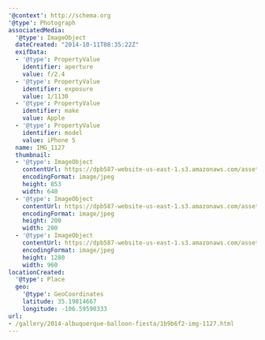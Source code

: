 ```yaml
---
'@context': http://schema.org
'@type': Photograph
associatedMedia:
  '@type': ImageObject
  dateCreated: "2014-10-11T08:35:22Z"
  exifData:
  - '@type': PropertyValue
    identifier: aperture
    value: f/2.4
  - '@type': PropertyValue
    identifier: exposure
    value: 1/1130
  - '@type': PropertyValue
    identifier: make
    value: Apple
  - '@type': PropertyValue
    identifier: model
    value: iPhone 5
  name: IMG_1127
  thumbnail:
  - '@type': ImageObject
    contentUrl: https://dpb587-website-us-east-1.s3.amazonaws.com/asset/gallery/2014-albuquerque-balloon-fiesta/1b9b6f2-img-1127~640w.jpg
    encodingFormat: image/jpeg
    height: 853
    width: 640
  - '@type': ImageObject
    contentUrl: https://dpb587-website-us-east-1.s3.amazonaws.com/asset/gallery/2014-albuquerque-balloon-fiesta/1b9b6f2-img-1127~200x200.jpg
    encodingFormat: image/jpeg
    height: 200
    width: 200
  - '@type': ImageObject
    contentUrl: https://dpb587-website-us-east-1.s3.amazonaws.com/asset/gallery/2014-albuquerque-balloon-fiesta/1b9b6f2-img-1127~1280.jpg
    encodingFormat: image/jpeg
    height: 1280
    width: 960
locationCreated:
  '@type': Place
  geo:
    '@type': GeoCoordinates
    latitude: 35.19814667
    longitude: -106.59590333
url:
- /gallery/2014-albuquerque-balloon-fiesta/1b9b6f2-img-1127.html
---
```


